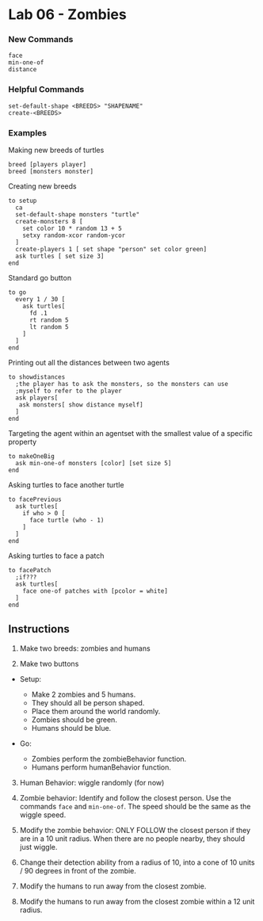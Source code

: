 # Lab 06 - Zombies

### New Commands
`face` <br/>
`min-one-of` <br/>
`distance` <br/>

### Helpful Commands
`set-default-shape <BREEDS> "SHAPENAME"` <br/>
`create-<BREEDS>`


### Examples
Making new breeds of turtles
```
breed [players player]
breed [monsters monster]
```

Creating new breeds
```
to setup
  ca
  set-default-shape monsters "turtle"
  create-monsters 8 [
    set color 10 * random 13 + 5
    setxy random-xcor random-ycor
  ]
  create-players 1 [ set shape "person" set color green]
  ask turtles [ set size 3]
end
```

Standard go button
```
to go
  every 1 / 30 [
    ask turtles[
      fd .1
      rt random 5
      lt random 5
    ]
  ]
end
```

Printing out all the distances between two agents
```
to showdistances
  ;the player has to ask the monsters, so the monsters can use
  ;myself to refer to the player
  ask players[
   ask monsters[ show distance myself]
  ]
end
```

Targeting the agent within an agentset with the smallest value of a specific property
```
to makeOneBig
  ask min-one-of monsters [color] [set size 5]
end
```

Asking turtles to face another turtle
```
to facePrevious
  ask turtles[
    if who > 0 [
      face turtle (who - 1)
    ]
  ]
end
```

Asking turtles to face a patch
```
to facePatch
  ;if???
  ask turtles[
    face one-of patches with [pcolor = white]
  ]
end
```

## Instructions
1. Make two breeds: zombies and humans

2. Make two buttons
* Setup:
    - Make 2 zombies and 5 humans.
    - They should all be person shaped.
    - Place them around the world randomly.
    - Zombies should be green.
    - Humans should be blue.

* Go:
    - Zombies perform the zombieBehavior function.
    - Humans perform humanBehavior function.

3. Human Behavior: wiggle randomly (for now)

4. Zombie behavior: Identify and follow the closest person. Use the commands `face` and `min-one-of`. The speed should be the same as the wiggle speed.

5. Modify the zombie behavior: ONLY FOLLOW the closest person if they are in a 10 unit radius. When there are no people nearby, they should just wiggle.

6. Change their detection ability from a radius of 10, into a cone of 10 units / 90 degrees in front of the zombie.

7. Modify the humans to run away from the closest zombie.

8. Modify the humans to run away from the closest zombie within a 12 unit radius.
